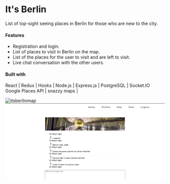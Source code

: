 # It's Berlin

List of top-sight seeing places in Berlin for those who are new to the city.

#### Features
* Registration and login.
* List of places to visit in Berlin on the map.
* List of the places for the user to visit and are left to visit.
* Live chat conversation with the other users.

#### Built with
React | Redux | Hooks | Node.js | Express.js | PostgreSQL | Socket.IO
Google Places API | snazzy maps |

![itsberlinmap](/itsberlin-map.gif)
![itsberlinchat](/itsberlin-chat.gif)
